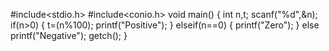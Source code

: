 #include<stdio.h>
#include<conio.h>
void main()
{
  int n,t;
  scanf("%d",&n);
  if(n>0)
  {
    t=(n%100);
    printf("Positive");
  }
  elseif(n==0)
  {
    printf("Zero");
  }
  else
    printf("Negative");
  getch();
}
